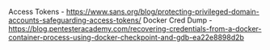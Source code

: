Access Tokens - https://www.sans.org/blog/protecting-privileged-domain-accounts-safeguarding-access-tokens/
Docker Cred Dump - https://blog.pentesteracademy.com/recovering-credentials-from-a-docker-container-process-using-docker-checkpoint-and-gdb-ea22e8898d2b
